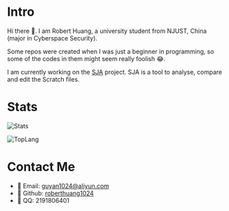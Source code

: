 # Intro 

Hi there 👋. I am Robert Huang, a university student from NJUST, China (major in Cyberspace Security).

Some repos were created when I was just a beginner in programming, so some of the codes in them might seem really foolish 😂.

I am currently working on the [SJA](https://github.com/roberthuang1024/sja-v3) project. SJA is a tool to analyse, compare and edit the Scratch files.

# Stats
![Stats](https://github-readme-stats.vercel.app/api?username=roberthuang1024&show_icons=true&count_private=true)

![TopLang](https://github-readme-stats.vercel.app/api/top-langs?username=roberthuang1024&layout=compact&show_icons=true&exclude_repo=ClipCC,alexcui03.github.io,eide-template-stm32f103c6tx&hide=makefile,qmake,cmake,batchfile&langs_count=10)


# Contact Me
- 📧 Email: [guyan1024@aliyun.com](mailto:guyan1024@aliyun.com)
- 🐙 Github: [roberthuang1024](https://github.com/roberthuang1024)
- 🐧 QQ: 2191806401
